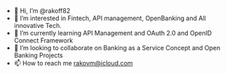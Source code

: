 - 👋 Hi, I’m @rakoff82
- 👀 I’m interested in Fintech, API management, OpenBanking and All innovative Tech. 
- 🌱 I’m currently learning API Management and OAuth 2.0 and OpenID Connect Framework
- 💞️ I’m looking to collaborate on Banking as a Service Concept and Open Banking Projects
- 📫 How to reach me rakovm@icloud.com

<!---
rakoff82/rakoff82 is a ✨ special ✨ repository because its `README.md` (this file) appears on your GitHub profile.
You can click the Preview link to take a look at your changes.
--->
